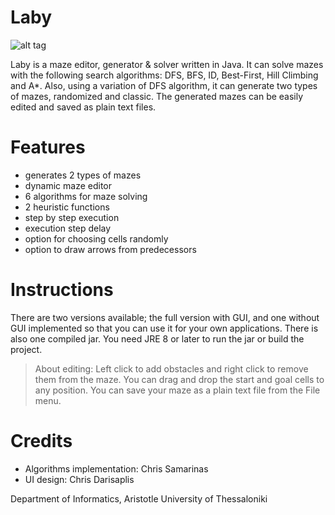 # Laby
![alt tag](https://lh3.googleusercontent.com/-NZ1o15gokb4/VUFugAVdoOI/AAAAAAAAAXA/fZD5D7Z4bQs/w794-h410-no/laby.png)

Laby is a maze editor, generator &amp; solver written in Java. It can solve mazes with the following search algorithms: DFS, BFS, ID, Best-First, Hill Climbing and A*. Also, using a variation of DFS algorithm, it can generate two types of mazes, randomized and classic. The generated mazes can be easily edited and saved as plain text files.

# Features
- generates 2 types of mazes
- dynamic maze editor
- 6 algorithms for maze solving
- 2 heuristic functions
- step by step execution
- execution step delay
- option for choosing cells randomly
- option to draw arrows from predecessors

# Instructions
There are two versions available; the full version with GUI, and one without GUI implemented so that you can use it for your own applications. There is also one compiled jar. You need JRE 8 or later to run the jar or build the project.

> About editing: Left click to add obstacles and right click to remove them from the maze. You can drag and drop the start and goal cells to any position. You can save your maze as a plain text file from the File menu.

# Credits
- Algorithms implementation: Chris Samarinas
- UI design: Chris Darisaplis

Department of Informatics, Aristotle University of Thessaloniki
